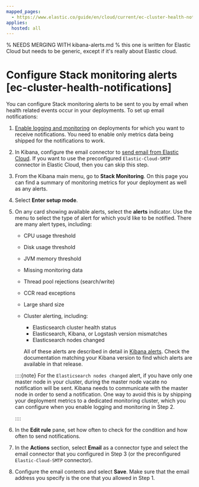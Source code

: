 ```yaml
---
mapped_pages:
  - https://www.elastic.co/guide/en/cloud/current/ec-cluster-health-notifications.html
applies:
  hosted: all
---
```


% NEEDS MERGING WITH kibana-alerts.md
% this one is written for Elastic Cloud but needs to be generic, except if it's really about Elastic cloud.

# Configure Stack monitoring alerts [ec-cluster-health-notifications]

You can configure Stack monitoring alerts to be sent to you by email when health related events occur in your deployments. To set up email notifications:

1. [Enable logging and monitoring](../stack-monitoring/elastic-cloud-stack-monitoring.md) on deployments for which you want to receive notifications. You need to enable only metrics data being shipped for the notifications to work.
2. In Kibana, configure the email connector to [send email from Elastic Cloud](asciidocalypse://docs/kibana/docs/reference/connectors-kibana/email-action-type.md#elasticcloud). If you want to use the preconfigured `Elastic-Cloud-SMTP` connector in Elastic Cloud, then you can skip this step.
3. From the Kibana main menu, go to **Stack Monitoring**. On this page you can find a summary of monitoring metrics for your deployment as well as any alerts.
4. Select **Enter setup mode**.
5. On any card showing available alerts, select the **alerts** indicator. Use the menu to select the type of alert for which you’d like to be notified. There are many alert types, including:

    * CPU usage threshold
    * Disk usage threshold
    * JVM memory threshold
    * Missing monitoring data
    * Thread pool rejections (search/write)
    * CCR read exceptions
    * Large shard size
    * Cluster alerting, including:

        * Elasticsearch cluster health status
        * Elasticsearch, Kibana, or Logstash version mismatches
        * Elasticsearch nodes changed

        All of these alerts are described in detail in [Kibana alerts](kibana-alerts.md). Check the documentation matching your Kibana version to find which alerts are available in that release.


    ::::{note}
    For the `Elasticsearch nodes changed` alert, if you have only one master node in your cluster, during the master node vacate no notification will be sent. Kibana needs to communicate with the master node in order to send a notification. One way to avoid this is by shipping your deployment metrics to a dedicated monitoring cluster, which you can configure when you enable logging and monitoring in Step 2.

    ::::

6. In the **Edit rule** pane, set how often to check for the condition and how often to send notifications.
7. In the **Actions** section, select **Email** as a connector type and select the email connector that you configured in Step 3 (or the preconfigured `Elastic-Cloud-SMTP` connector).
8. Configure the email contents and select **Save**. Make sure that the email address you specify is the one that you allowed in Step 1.
